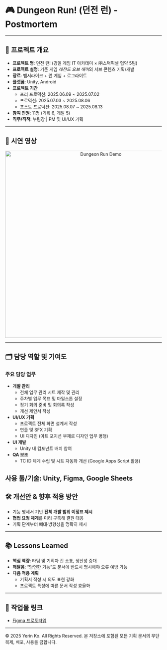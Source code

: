 # 🎮 Dungeon Run! (던전 런) - Postmortem
---

## 📌 프로젝트 개요
- **프로젝트 명**: 던전 런! (경일 게임 IT 아카데미 × ㈜스턱픽셀 협약 5팀)  
- **프로젝트 설명**: 기존 게임 *레전드 오브 해머*의 서브 콘텐츠 기획/개발  
- **장르**: 뱀서라이크 + 런 게임 + 로그라이트  
- **플랫폼**: Unity, Android  
- **프로젝트 기간**  
  - 프리 프로덕션: 2025.06.09 ~ 2025.07.02  
  - 프로덕션: 2025.07.03 ~ 2025.08.06  
  - 포스트 프로덕션: 2025.08.07 ~ 2025.08.13  
- **참여 인원**: 11명 (기획 6, 개발 5)  
- **직무/직책**: 부팀장 | PM 및 UI/UX 기획

---

## 🎥 시연 영상
<p align="center">
  <a href="https://youtu.be/O-2HT8DnVgE" target="_blank">
    <img src="https://img.youtube.com/vi/O-2HT8DnVgE/0.jpg" alt="Dungeon Run Demo" width="600"/>
  </a>
</p>

---

## 🗂️ 담당 역할 및 기여도
### 주요 담당 업무
- **개발 관리**
  - 전체 업무 관리 시트 제작 및 관리
  - 주차별 업무 목표 및 마일스톤 설정
  - 정기 회의 준비 및 회의록 작성
  - 개선 제안서 작성
- **UI/UX 기획**
  - 프로젝트 전체 화면 설계서 작성
  - 연출 및 SFX 기획
  - UI 디자인 (아트 포지션 부재로 디자인 업무 병행)
- **UI 개발**
  - Unity 내 컴포넌트 배치 참여
- **QA 보조**
  - TC ID 체계 수립 및 시트 자동화 개선 (Google Apps Script 활용)

**사용 툴/기술**: Unity, Figma, Google Sheets
---

## 🛠️ 개선안 & 향후 적용 방안
- 기능 명세서 기반 **전체 개발 범위 이정표 제시**  
- **협업 요청 체계**를 미리 구축해 결원 대응  
- 기획 단계부터 뼈대·방향성을 명확히 제시

---

## 📚 Lessons Learned
- **핵심 역량**: 타팀 및 기획자 간 소통, 생산성 증대  
- **깨달음**: “당연한 기능”도 문서에 반드시 명시해야 오류 예방 가능  
- **다음 적용 계획**  
  - 기획서 작성 시 의도 표현 강화  
  - 프로젝트 특성에 따른 문서 작성 효율화

---

## 📎 작업물 링크
- [Figma 프로토타입](https://www.figma.com/design/B459w64Y2HV52EZcNG0eVx/%EB%8D%98%EC%A0%84%EB%9F%B0-UI-UX?node-id=0-1&t=03MHKu5UrZz8zhTE-1)

---
© 2025 Yerin Ko. All Rights Reserved.
본 저장소에 포함된 모든 기획 문서의 무단 복제, 배포, 사용을 금합니다.
